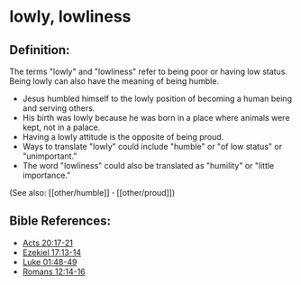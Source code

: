 # lowly, lowliness #

## Definition: ##

The terms "lowly" and "lowliness" refer to being poor or having low status. Being lowly can also have the meaning of being humble.

* Jesus humbled himself to the lowly position of becoming a human being and serving others.
* His birth was lowly because he was born in a place where animals were kept, not in a palace.
* Having a lowly attitude is the opposite of being proud.
* Ways to translate "lowly" could include "humble" or "of low status" or "unimportant."
* The word "lowliness" could also be translated as "humility" or "little importance."

(See also: [[other/humble]] **·** [[other/proud]])

## Bible References: ##

* [Acts 20:17-21](en/tn/act/help/20/17)
* [Ezekiel 17:13-14](en/tn/ezk/help/17/13)
* [Luke 01:48-49](en/tn/luk/help/01/48)
* [Romans 12:14-16](en/tn/rom/help/12/14)